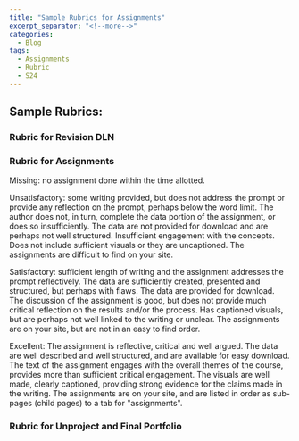 ```yaml
---
title: "Sample Rubrics for Assignments"
excerpt_separator: "<!--more-->"
categories:
  - Blog
tags:
  - Assignments
  - Rubric
  - S24
---
```


## Sample Rubrics:

### Rubric for Revision DLN

### Rubric for Assignments

Missing: no assignment done within the time allotted.

Unsatisfactory: some writing provided, but does not address the prompt or provide any reflection on the prompt, perhaps below the word limit. The author does not, in turn, complete the data portion of the assignment, or does so insufficiently. The data are not provided for download and are perhaps not well structured. Insufficient engagement with the concepts. Does not include sufficient visuals or they are uncaptioned. The assignments are difficult to find on your site.

Satisfactory: sufficient length of writing and the assignment addresses the prompt reflectively. The data are sufficiently created, presented and structured, but perhaps with flaws. The data are provided for download. The discussion of the assignment is good, but does not provide much critical reflection on the results and/or the process. Has captioned visuals, but are perhaps not well linked to the writing or unclear. The assignments are on your site, but are not in an easy to find order.

Excellent: The assignment is reflective, critical and well argued. The data are well described and well structured, and are available for easy download. The text of the assignment engages with the overall themes of the course, provides more than sufficient critical engagement. The visuals are well made, clearly captioned, providing strong evidence for the claims made in the writing. The assignments are on your site, and are listed in order as sub-pages (child pages) to a tab for "assignments".

### Rubric for Unproject and Final Portfolio 